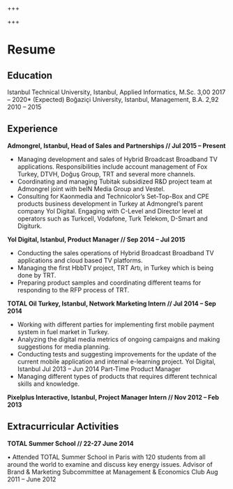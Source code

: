 +++

+++

# Resume

## Education
Istanbul Technical University, Istanbul, Applied Informatics, M.Sc. 3,00 2017 – 2020* (Expected)
Boğaziçi University, Istanbul, Management, B.A. 2,92 2010 – 2015


## Experience

**Admongrel, Istanbul, Head of Sales and Partnerships // Jul 2015 – Present**

* Managing development and sales of Hybrid Broadcast Broadband TV applications. Responsibilities include account management of Fox Turkey, DTVH, Doğuş Group, TRT and several more channels.
* Coordinating and managing Tubitak subsidized R&D project team at Admongrel joint with beIN Media Group and Vestel.
* Consulting for Kaonmedia and Technicolor’s Set-Top-Box and CPE products business development in Turkey at Admongrel’s
parent company Yol Digital. Engaging with C-Level and Director level at operators such as Turkcell, Vodafone, Turk Telekom, D-Smart and Digiturk.

**Yol Digital, Istanbul, Product Manager // Sep 2014 – Jul 2015**

* Conducting the sales operations of Hybrid Broadcast Broadband TV applications and cloud based TV platforms.
* Managing the first HbbTV project, TRT Artı, in Turkey which is being done by TRT.
* Preparing product samples and coordinating different teams for responding to the RFP process of TRT.

**TOTAL Oil Turkey, Istanbul, Network Marketing Intern // Jul 2014 – Sep 2014**

* Working with different parties for implementing first mobile payment system in fuel market in Turkey.
* Analyzing the digital media metrics of ongoing campaigns and making suggestions for media planning.
* Conducting tests and suggesting improvements for the update of the current mobile application and internal e-learning project.
Yol Digital, Istanbul Jul 2013 – Jun 2014 Part-Time Product Manager
* Managing different types of products that requires different technical skills and knowledge.

**Pixelplus Interactive, Istanbul, Project Manager Intern // Nov 2012 – Feb 2013**


## Extracurricular Activities

**TOTAL Summer School // 22-27 June 2014**

• Attended TOTAL Summer School in Paris with 120 students from all around the world to examine and discuss key energy issues.
Advisor of Brand & Marketing Subcommittee at Management & Economics Club Aug 2011 – June 2012
